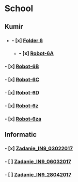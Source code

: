 # School

## Kumir
- ### - [x] [Folder 6](../master/Kumir/Final/6)
  - ###   - [x] [Robot-6A](../master/Kumir/Final/6/robot-6A.kum)
###   - [x] [Robot-6B](../master/Kumir/Final/6/robot-6B.kum)
###   - [x] [Robot-6C](../master/Kumir/Final/6/robot-6C.kum)
###   - [x] [Robot-6D](../master/Kumir/Final/6/robot-6D.kum)
###   - [x] [Robot-6z](../master/Kumir/Final/6/robot-6z.kum)
###   - [x] [Robot-6za](../master/Kumir/Final/6/robot-z6a.kum)

## Informatic
### - [x] [Zadanie_IN9_03022017](../master/Oge/Informatics/Answers/Zadanie_IN9_03022017.pdf)
### - [ ] [Zadanie_IN9_06032017](../master/Oge/Informatics/Answers/Zadanie_IN9_06032017.pdf)
### - [ ] [Zadanie_IN9_28042017](../master/Oge/Informatics/Answers/Zadanie_IN9_28042017.pdf)
